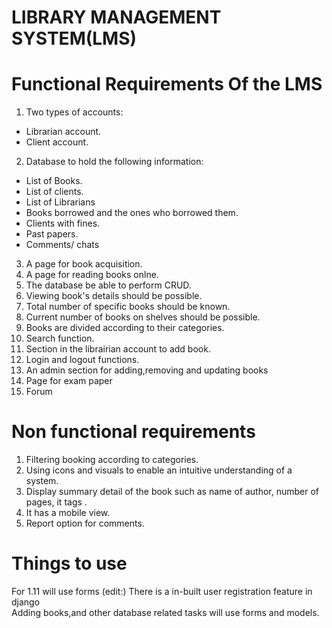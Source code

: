 # LIBRARY MANAGEMENT SYSTEM(LMS)

# Functional Requirements Of the LMS
1. Two types of accounts:
- Librarian account.
- Client account.

2. Database to hold the following information:
- List of Books.
- List of clients.
- List of Librarians 
- Books borrowed and the ones who borrowed them.
- Clients with fines.
- Past papers.
- Comments/ chats

3. A page for book acquisition.
4. A page for reading books onlne.
5. The database be able to perform CRUD.
6. Viewing book's details should be possible.
7. Total number of specific books should be known.
8. Current number of books on shelves should be possible.
9. Books are divided according to their categories.
10. Search function.
11. Section in the librairian account to add book. 
12. Login and logout functions.
13. An admin section for adding,removing and updating books
14. Page for exam paper
15. Forum
# Non functional requirements
1. Filtering booking according to categories.
2. Using icons and visuals to enable an intuitive understanding of a system.
3. Display summary detail of the book such as name of author, number of pages, it tags .
4. It has a mobile view.
5. Report option for comments.


# Things to use
For 1.11 will use forms (edit:) There is a in-built user registration feature in django<br>
Adding books,and other database related tasks will use forms and models.
